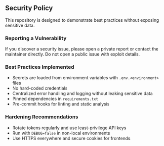 ## Security Policy

This repository is designed to demonstrate best practices without exposing sensitive data.

### Reporting a Vulnerability
If you discover a security issue, please open a private report or contact the maintainer directly. Do not open a public issue with exploit details.

### Best Practices Implemented
- Secrets are loaded from environment variables with `.env.<environment>` files
- No hard-coded credentials
- Centralized error handling and logging without leaking sensitive data
- Pinned dependencies in `requirements.txt`
- Pre-commit hooks for linting and static analysis

### Hardening Recommendations
- Rotate tokens regularly and use least-privilege API keys
- Run with `DEBUG=false` in non-local environments
- Use HTTPS everywhere and secure cookies for frontends


